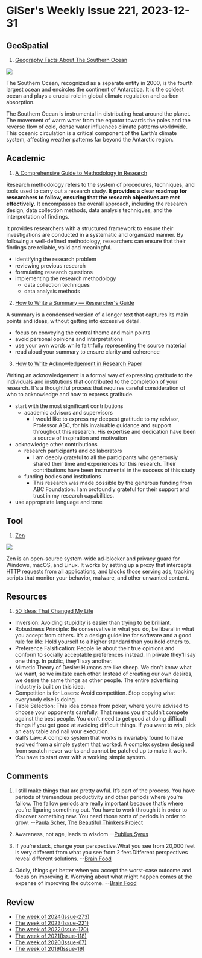 # GISer's Weekly Issue 221, 2023-12-31

## GeoSpatial

1. [Geography Facts About The Southern Ocean](https://www.geographyrealm.com/southern-ocean/)

![](https://www.geographyrealm.com/wp-content/uploads/2021/12/great-ocean-conveyor-belt-nasa.png)

The Southern Ocean, recognized as a separate entity in 2000, is the fourth largest ocean and encircles the continent of Antarctica. It is the coldest ocean and plays a crucial role in global climate regulation and carbon absorption.

The Southern Ocean is instrumental in distributing heat around the planet. The movement of warm water from the equator towards the poles and the reverse flow of cold, dense water influences climate patterns worldwide. This oceanic circulation is a critical component of the Earth’s climate system, affecting weather patterns far beyond the Antarctic region.

## Academic

1. [A Comprehensive Guide to Methodology in Research](https://typeset.io/resources/methodology-in-research/)

Research methodology refers to the system of procedures, techniques, and tools used to carry out a research study. **It provides a clear roadmap for researchers to follow, ensuring that the research objectives are met effectively.** It encompasses the overall approach, including the research design, data collection methods, data analysis techniques, and the interpretation of findings.

It provides researchers with a structured framework to ensure their investigations are conducted in a systematic and organized manner. By following a well-defined methodology, researchers can ensure that their findings are reliable, valid and meaningful.

- identifying the research problem
- reviewing previous research
- formulating research questions
- implementing the research methodology
  - data collection techniques
  - data analysis methods

2. [How to Write a Summary — Researcher's Guide](https://typeset.io/resources/how-to-write-a-summary/)

A summary is a condensed version of a longer text that captures its main points and ideas, without getting into excessive detail.

- focus on conveying the central theme and main points
- avoid personal opinions and interpretations
- use your own words while faithfully representing the source material
- read aloud your summary to ensure clarity and coherence

3. [How to Write Acknowledgement in Research Paper](https://typeset.io/resources/acknowledgement-in-research/)

Writing an acknowledgement is a formal way of expressing gratitude to the individuals and institutions that contributed to the completion of your research. It's a thoughtful process that requires careful consideration of who to acknowledge and how to express gratitude.

- start with the most significant contributions
  - academic advisors and supervisors
    - I would like to express my deepest gratitude to my advisor, Professor ABC, for his invaluable guidance and support throughout this research. His expertise and dedication have been a source of inspiration and motivation
- acknowledge other contributions
  - research participants and collaborators
    - I am deeply grateful to all the participants who generously shared their time and experiences for this research. Their contributions have been instrumental in the success of this study
  - funding bodies and institutions
    - This research was made possible by the generous funding from ABC Foundation. I am profoundly grateful for their support and trust in my research capabilities.
- use appropriate language and tone

## Tool

1. [Zen](https://github.com/anfragment/zen)

![](https://github.com/anfragment/zen/raw/master/assets/screenshots/main-window.png?raw=true)

Zen is an open-source system-wide ad-blocker and privacy guard for Windows, macOS, and Linux. It works by setting up a proxy that intercepts HTTP requests from all applications, and blocks those serving ads, tracking scripts that monitor your behavior, malware, and other unwanted content.

## Resources

1. [50 Ideas That Changed My Life](https://perell.com/essay/50-ideas-that-changed-my-life/)

- Inversion: Avoiding stupidity is easier than trying to be brilliant.
- Robustness Principle: Be conservative in what you do, be liberal in what you accept from others. It’s a design guideline for software and a good rule for life: Hold yourself to a higher standard than you hold others to.
- Preference Falsification: People lie about their true opinions and conform to socially acceptable preferences instead. In private they’ll say one thing. In public, they’ll say another.
- Mimetic Theory of Desire: Humans are like sheep. We don’t know what we want, so we imitate each other. Instead of creating our own desires, we desire the same things as other people. The entire advertising industry is built on this idea.
- Competition is for Losers: Avoid competition. Stop copying what everybody else is doing.
- Table Selection: This idea comes from poker, where you’re advised to choose your opponents carefully. That means you shouldn’t compete against the best people. You don’t need to get good at doing difficult things if you get good at avoiding difficult things. If you want to win, pick an easy table and nail your execution.
- Gall’s Law: A complex system that works is invariably found to have evolved from a simple system that worked. A complex system designed from scratch never works and cannot be patched up to make it work. You have to start over with a working simple system.

## Comments

1. I still make things that are pretty awful. It’s part of the process. You have periods of tremendous productivity and other periods where you’re fallow. The fallow periods are really important because that’s where you’re figuring something out. You have to work through it in order to discover something new. You need those sorts of periods in order to grow. --[Paula Scher, The Beautiful Thinkers Project](https://fs.blog/brain-food/december-24-2023/)

2. Awareness, not age, leads to wisdom --[Publius Syrus](https://fs.blog/brain-food/december-24-2023/)

3. If you’re stuck, change your perspective.What you see from 20,000 feet is very different from what you see from 2 feet.Different perspectives reveal different solutions.
   --[Brain Food](https://fs.blog/brain-food/december-24-2023/)

4. Oddly, things get better when you accept the worst-case outcome and focus on improving it. Worrying about what might happen comes at the expense of improving the outcome.
   --[Brain Food](https://fs.blog/brain-food/december-24-2023/)

## Review

- [The week of 2024(Issue-273)](../2024/issue-273.md)
- [The week of 2023(Issue-221)](../2023/issue-221.md)
- [The week of 2022(Issue-170)](../2022/issue-170.md)
- [The week of 2021(Issue-118)](../2021/issue-118.md)
- [The week of 2020(Issue-67)](../2020/issue-67.md)
- [The week of 2019(Issue-19)](../2019/issue-19.md)
